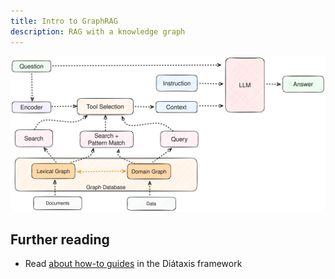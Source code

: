 ```yaml
---
title: Intro to GraphRAG
description: RAG with a knowledge graph
---
```



![GraphRAG Overview](../../../assets/images/graphrag-diagram.svg)

## Further reading

- Read [about how-to guides](https://diataxis.fr/how-to-guides/) in the Diátaxis framework
